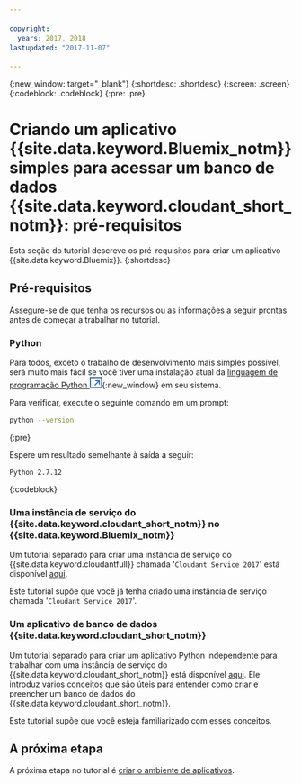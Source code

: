 ```yaml
---

copyright:
  years: 2017, 2018
lastupdated: "2017-11-07"

---
```


{:new_window: target="_blank"}
{:shortdesc: .shortdesc}
{:screen: .screen}
{:codeblock: .codeblock}
{:pre: .pre}

<!-- Acrolinx: 2017-01-10 -->

# Criando um aplicativo {{site.data.keyword.Bluemix_notm}} simples para acessar um banco de dados {{site.data.keyword.cloudant_short_notm}}: pré-requisitos

Esta seção do tutorial descreve os pré-requisitos
para criar um aplicativo {{site.data.keyword.Bluemix}}.
{:shortdesc}

## Pré-requisitos

Assegure-se de que tenha os recursos ou as informações a seguir prontas
antes de começar a trabalhar no tutorial.

### Python

Para todos, exceto o trabalho de desenvolvimento mais simples possível,
será muito mais fácil se você tiver uma instalação atual da
[linguagem de programação Python ![Ícone de link externo](../images/launch-glyph.svg "Ícone de link externo")](https://www.python.org/){:new_window}
em seu sistema.

Para verificar,
execute o seguinte comando em um prompt:

```sh
python --version
```
{:pre}

Espere um resultado semelhante à saída a seguir:

```
Python 2.7.12
```
{:codeblock}

<div id="csi"></div>

### Uma instância de serviço do {{site.data.keyword.cloudant_short_notm}} no {{site.data.keyword.Bluemix_notm}}

Um tutorial separado para criar uma instância de serviço do {{site.data.keyword.cloudantfull}} chamada
'`Cloudant Service 2017`' está disponível [aqui](create_service.html).

Este tutorial supõe que você já tenha criado uma instância de serviço chamada
'`Cloudant Service 2017`'.

### Um aplicativo de banco de dados {{site.data.keyword.cloudant_short_notm}}

Um tutorial separado para criar um aplicativo Python independente
para trabalhar com uma instância de serviço do {{site.data.keyword.cloudant_short_notm}}
está disponível [aqui](create_database.html).
Ele introduz vários conceitos que são úteis para entender como criar e preencher um
banco de dados do {{site.data.keyword.cloudant_short_notm}}.

Este tutorial supõe que você esteja familiarizado com esses conceitos.

## A próxima etapa

A próxima etapa no tutorial é [criar o ambiente de aplicativos](create_bmxapp_appenv.html).

